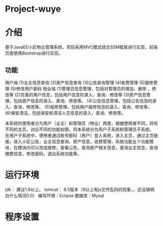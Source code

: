 # Project-wuye
# 介绍
基于JavaEE小区物业管理系统，项目采用MVC模式结合SSM框架进行实现，前端页面使用Bootstrap进行实现。
## 功能
用户端
(1)业主信息查询 
(2)房产信息查询
(3)公告查询管理 
(4)收费管理
(5)报修管理
(5)修改用户密码
物业端
(1)管理员信息管理，包括对管理员的增加、删除 、修改等
(2)完善的用户信息，包括用户信息的录入、查询、修改等
(3)房产信息管理，包括房产信息的录入、查询、修改等。
(4)公告信息管理，包括公告信息的录入、查询、修改等。
(5)报修管理，包括用户报修信息的录入、查询、修改等。
(6)保安清洁，包括保安和清洁人员信息的录入、查询、修改等。

本系统的使用者分为用户（业主）和管理员（物业）两类，根据使用者不同，将有不同的主页，对应不同的功能权限。将本系统分为用户子系统和管理员子系统。
在用户子系统中，使用者通过账号密码（用户）登入系统，进入主页，通过主页链接，进入小区公告，业主信息查询，房产信息，收费管理，系统功能五个功能模块，在模块内可以完成报修，查看公告，查询房产相关信息，查询业主信息，查询缴费信息，修改密码，退出系统功能等。
# 运行环境
jdk： 建议1.8以上。
tomcat： 8.5版本（9以上有js文件乱码的现象，，还没搞明白什么情况0.0）
编写环境：Eclipse
数据库：Mysql
# 程序设置
